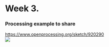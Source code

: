 # Week 3.
### Processing example to share
https://www.openprocessing.org/sketch/920290<br/>
<img src=https://github.com/V1NNYB4RT3L5/Slave-To-The-Algorithm-/blob/master/Week%203./download.png>

